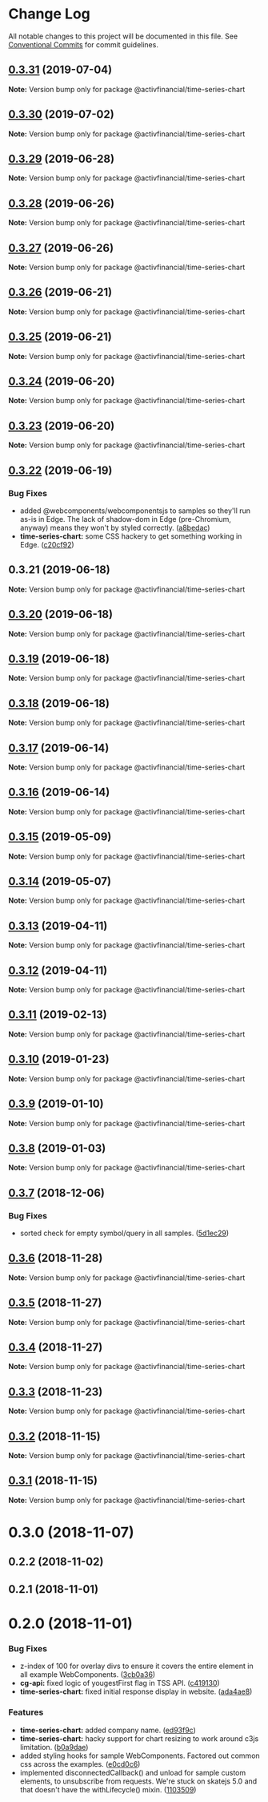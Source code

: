 # Change Log

All notable changes to this project will be documented in this file.
See [Conventional Commits](https://conventionalcommits.org) for commit guidelines.

## [0.3.31](https://github.com/activfinancial/cg-api-examples/compare/@activfinancial/time-series-chart@0.3.30...@activfinancial/time-series-chart@0.3.31) (2019-07-04)

**Note:** Version bump only for package @activfinancial/time-series-chart





## [0.3.30](https://github.com/activfinancial/cg-api-examples/compare/@activfinancial/time-series-chart@0.3.29...@activfinancial/time-series-chart@0.3.30) (2019-07-02)

**Note:** Version bump only for package @activfinancial/time-series-chart





## [0.3.29](https://github.com/activfinancial/cg-api-examples/compare/@activfinancial/time-series-chart@0.3.28...@activfinancial/time-series-chart@0.3.29) (2019-06-28)

**Note:** Version bump only for package @activfinancial/time-series-chart





## [0.3.28](https://github.com/activfinancial/cg-api-examples/compare/@activfinancial/time-series-chart@0.3.27...@activfinancial/time-series-chart@0.3.28) (2019-06-26)

**Note:** Version bump only for package @activfinancial/time-series-chart





## [0.3.27](https://github.com/activfinancial/cg-api-examples/compare/@activfinancial/time-series-chart@0.3.26...@activfinancial/time-series-chart@0.3.27) (2019-06-26)

**Note:** Version bump only for package @activfinancial/time-series-chart





## [0.3.26](https://github.com/activfinancial/cg-api-examples/compare/@activfinancial/time-series-chart@0.3.25...@activfinancial/time-series-chart@0.3.26) (2019-06-21)

**Note:** Version bump only for package @activfinancial/time-series-chart





## [0.3.25](https://github.com/activfinancial/cg-api-examples/compare/@activfinancial/time-series-chart@0.3.24...@activfinancial/time-series-chart@0.3.25) (2019-06-21)

**Note:** Version bump only for package @activfinancial/time-series-chart





## [0.3.24](https://github.com/activfinancial/cg-api/compare/@activfinancial/time-series-chart@0.3.23...@activfinancial/time-series-chart@0.3.24) (2019-06-20)

**Note:** Version bump only for package @activfinancial/time-series-chart





## [0.3.23](https://github.com/activfinancial/cg-api/compare/@activfinancial/time-series-chart@0.3.22...@activfinancial/time-series-chart@0.3.23) (2019-06-20)

**Note:** Version bump only for package @activfinancial/time-series-chart





## [0.3.22](https://github.com/activfinancial/cg-api/compare/@activfinancial/time-series-chart@0.3.21...@activfinancial/time-series-chart@0.3.22) (2019-06-19)


### Bug Fixes

* added @webcomponents/webcomponentsjs to samples so they'll run as-is in Edge. The lack of shadow-dom in Edge (pre-Chromium, anyway) means they won't by styled correctly. ([a8bedac](https://github.com/activfinancial/cg-api/commit/a8bedac))
* **time-series-chart:** some CSS hackery to get something working in Edge. ([c20cf92](https://github.com/activfinancial/cg-api/commit/c20cf92))





## 0.3.21 (2019-06-18)

**Note:** Version bump only for package @activfinancial/time-series-chart





## [0.3.20](https://github.com/activfinancial/cg-api/compare/@activfinancial/time-series-chart@0.3.19...@activfinancial/time-series-chart@0.3.20) (2019-06-18)

**Note:** Version bump only for package @activfinancial/time-series-chart





## [0.3.19](https://github.com/activfinancial/cg-api/compare/@activfinancial/time-series-chart@0.3.18...@activfinancial/time-series-chart@0.3.19) (2019-06-18)

**Note:** Version bump only for package @activfinancial/time-series-chart





## [0.3.18](https://github.com/activfinancial/cg-api/compare/@activfinancial/time-series-chart@0.3.17...@activfinancial/time-series-chart@0.3.18) (2019-06-18)

**Note:** Version bump only for package @activfinancial/time-series-chart





## [0.3.17](https://github.com/activfinancial/cg-api/compare/@activfinancial/time-series-chart@0.3.16...@activfinancial/time-series-chart@0.3.17) (2019-06-14)

**Note:** Version bump only for package @activfinancial/time-series-chart





## [0.3.16](https://github.com/activfinancial/cg-api/compare/@activfinancial/time-series-chart@0.3.15...@activfinancial/time-series-chart@0.3.16) (2019-06-14)

**Note:** Version bump only for package @activfinancial/time-series-chart





## [0.3.15](https://github.com/activfinancial/cg-api/compare/@activfinancial/time-series-chart@0.3.14...@activfinancial/time-series-chart@0.3.15) (2019-05-09)

**Note:** Version bump only for package @activfinancial/time-series-chart





## [0.3.14](https://github.com/activfinancial/cg-api/compare/@activfinancial/time-series-chart@0.3.13...@activfinancial/time-series-chart@0.3.14) (2019-05-07)

**Note:** Version bump only for package @activfinancial/time-series-chart





## [0.3.13](https://github.com/activfinancial/cg-api/compare/@activfinancial/time-series-chart@0.3.11...@activfinancial/time-series-chart@0.3.13) (2019-04-11)

**Note:** Version bump only for package @activfinancial/time-series-chart





## [0.3.12](https://github.com/activfinancial/cg-api/compare/@activfinancial/time-series-chart@0.3.11...@activfinancial/time-series-chart@0.3.12) (2019-04-11)

**Note:** Version bump only for package @activfinancial/time-series-chart





## [0.3.11](https://github.com/activfinancial/cg-api/compare/@activfinancial/time-series-chart@0.3.10...@activfinancial/time-series-chart@0.3.11) (2019-02-13)

**Note:** Version bump only for package @activfinancial/time-series-chart





## [0.3.10](https://github.com/activfinancial/cg-api/compare/@activfinancial/time-series-chart@0.3.9...@activfinancial/time-series-chart@0.3.10) (2019-01-23)

**Note:** Version bump only for package @activfinancial/time-series-chart





## [0.3.9](https://github.com/activfinancial/cg-api/compare/@activfinancial/time-series-chart@0.3.8...@activfinancial/time-series-chart@0.3.9) (2019-01-10)

**Note:** Version bump only for package @activfinancial/time-series-chart





## [0.3.8](https://github.com/activfinancial/cg-api/compare/@activfinancial/time-series-chart@0.3.7...@activfinancial/time-series-chart@0.3.8) (2019-01-03)

**Note:** Version bump only for package @activfinancial/time-series-chart





## [0.3.7](https://github.com/activfinancial/cg-api/compare/@activfinancial/time-series-chart@0.3.6...@activfinancial/time-series-chart@0.3.7) (2018-12-06)


### Bug Fixes

* sorted check for empty symbol/query in all samples. ([5d1ec29](https://github.com/activfinancial/cg-api/commit/5d1ec29))





## [0.3.6](https://github.com/activfinancial/cg-api/compare/@activfinancial/time-series-chart@0.3.5...@activfinancial/time-series-chart@0.3.6) (2018-11-28)

**Note:** Version bump only for package @activfinancial/time-series-chart





## [0.3.5](https://github.com/activfinancial/cg-api/compare/@activfinancial/time-series-chart@0.3.4...@activfinancial/time-series-chart@0.3.5) (2018-11-27)

**Note:** Version bump only for package @activfinancial/time-series-chart





## [0.3.4](https://github.com/activfinancial/cg-api/compare/@activfinancial/time-series-chart@0.3.3...@activfinancial/time-series-chart@0.3.4) (2018-11-27)

**Note:** Version bump only for package @activfinancial/time-series-chart





## [0.3.3](https://github.com/activfinancial/cg-api/compare/@activfinancial/time-series-chart@0.3.2...@activfinancial/time-series-chart@0.3.3) (2018-11-23)

**Note:** Version bump only for package @activfinancial/time-series-chart





## [0.3.2](https://github.com/activfinancial/cg-api/compare/@activfinancial/time-series-chart@0.3.1...@activfinancial/time-series-chart@0.3.2) (2018-11-15)

**Note:** Version bump only for package @activfinancial/time-series-chart





## [0.3.1](https://github.com/activfinancial/cg-api/compare/@activfinancial/time-series-chart@0.3.0...@activfinancial/time-series-chart@0.3.1) (2018-11-15)

**Note:** Version bump only for package @activfinancial/time-series-chart





# 0.3.0 (2018-11-07)



## 0.2.2 (2018-11-02)



## 0.2.1 (2018-11-01)



# 0.2.0 (2018-11-01)


### Bug Fixes

* z-index of 100 for overlay divs to ensure it covers the entire element in all example WebComponents. ([3cb0a36](https://github.com/activfinancial/cg-api/commit/3cb0a36))
* **cg-api:** fixed logic of yougestFirst flag in TSS API. ([c419130](https://github.com/activfinancial/cg-api/commit/c419130))
* **time-series-chart:** fixed initial response display in website. ([ada4ae8](https://github.com/activfinancial/cg-api/commit/ada4ae8))


### Features

* **time-series-chart:** added company name. ([ed93f9c](https://github.com/activfinancial/cg-api/commit/ed93f9c))
* **time-series-chart:** hacky support for chart resizing to work around c3js limitation. ([b0a9dae](https://github.com/activfinancial/cg-api/commit/b0a9dae))
* added styling hooks for sample WebComponents. Factored out common css across the examples. ([e0cd0c6](https://github.com/activfinancial/cg-api/commit/e0cd0c6))
* implemented disconnectedCallback() and unload for sample custom elements, to unsubscribe from requests. We're stuck on skatejs 5.0 and that doesn't have the withLifecycle() mixin. ([1103509](https://github.com/activfinancial/cg-api/commit/1103509))
